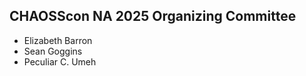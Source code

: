 ## CHAOSScon NA 2025 Organizing Committee

*   Elizabeth Barron
*   Sean Goggins
*   Peculiar C. Umeh
